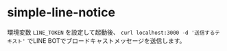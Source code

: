 # simple-line-notice

環境変数 `LINE_TOKEN` を設定して起動後、 `curl localhost:3000 -d '送信するテキスト'` でLINE BOTでブロードキャストメッセージを送信します。
